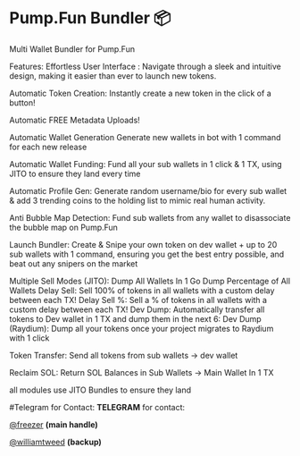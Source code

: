 # Pump.Fun Bundler 📦
Multi Wallet Bundler for Pump.Fun

Features:
Effortless User Interface :
Navigate through a sleek and intuitive design, making it easier than ever to launch new tokens.

Automatic Token Creation:
Instantly create a new token in the click of a button!

Automatic FREE Metadata Uploads!

Automatic Wallet Generation
Generate new wallets in bot with 1 command for each new release

Automatic Wallet Funding:
Fund all your sub wallets in 1 click & 1 TX, using JITO to ensure they land every time

Automatic Profile Gen:
Generate random username/bio for every sub wallet & add 3 trending coins to the holding list to mimic real human activity.

Anti Bubble Map Detection:
Fund sub wallets from any wallet to disassociate the bubble map on Pump.Fun

Launch Bundler:
Create & Snipe your own token on dev wallet + up to 20 sub wallets with 1 command, ensuring you get the best entry possible, and beat out any snipers on the market

Multiple Sell Modes (JITO):
Dump All Wallets In 1 Go
Dump Percentage of All Wallets
Delay Sell: Sell 100% of tokens in all wallets with a custom delay between each TX! 
Delay Sell %: Sell a % of tokens in all wallets with a custom delay between each TX! 
Dev Dump: Automatically transfer all tokens to Dev wallet in 1 TX and dump them in the next 
6: Dev Dump (Raydium): Dump all your tokens once your project migrates to Raydium with 1 click 

Token Transfer:
Send all tokens from sub wallets -> dev wallet

Reclaim SOL:
Return SOL Balances in Sub Wallets -> Main Wallet In 1 TX

all modules use JITO Bundles to ensure they land

#Telegram for Contact:
**TELEGRAM** for contact:  

[@freezer](https://t.me/freezer) **(main handle)**

[@williamtweed](https://t.me/williamtweed) **(backup)**

